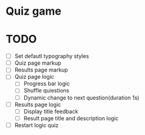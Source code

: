 # Quiz game


# TODO
- [ ] Set defautl typography styles
- [ ] Quiz page markup
- [ ] Results page markup
- [ ] Quiz page logic
    - [ ] Progress bar logic
    - [ ] Shuffle quiestions
    - [ ] Dynamic change to next question(duration 1s)
- [ ] Results page logic
    - [ ] Display title feedback
    - [ ] Result page title and description logic
- [ ] Restart logic quiz